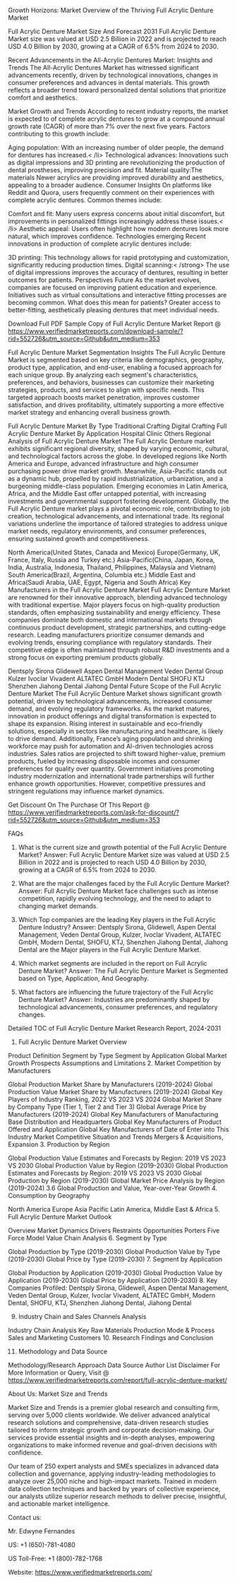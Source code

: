 Growth Horizons: Market Overview of the Thriving Full Acrylic Denture Market


Full Acrylic Denture Market Size And Forecast 2031
Full Acrylic Denture Market size was valued at USD 2.5 Billion in 2022 and is projected to reach USD 4.0 Billion by 2030, growing at a CAGR of 6.5% from 2024 to 2030.

Recent Advancements in the All-Acrylic Dentures Market: Insights and Trends
The All-Acrylic Dentures Market has witnessed significant advancements recently, driven by technological innovations, changes in consumer preferences and advances in dental materials. This growth reflects a broader trend toward personalized dental solutions that prioritize comfort and aesthetics.

Market Growth and Trends
According to recent industry reports, the market is expected to of complete acrylic dentures to grow at a compound annual growth rate (CAGR) of more than 7% over the next five years. Factors contributing to this growth include:

Aging population: With an increasing number of older people, the demand for dentures has increased.< /li>
Technological advances: Innovations such as digital impressions and 3D printing are revolutionizing the production of dental prostheses, improving precision and fit.
Material quality:The materials Newer acrylics are providing improved durability and aesthetics, appealing to a broader audience.
Consumer Insights
On platforms like Reddit and Quora, users frequently comment on their experiences with complete acrylic dentures. Common themes include:

Comfort and fit: Many users express concerns about initial discomfort, but improvements in personalized fittings increasingly address these issues.< /li>
Aesthetic appeal: Users often highlight how modern dentures look more natural, which improves confidence.
Technologies emerging
Recent innovations in production of complete acrylic dentures include:

3D printing: This technology allows for rapid prototyping and customization, significantly reducing production times.
Digital scanning:< /strong> The use of digital impressions improves the accuracy of dentures, resulting in better outcomes for patients.
Perspectives Future
As the market evolves, companies are focused on improving patient education and experience. Initiatives such as virtual consultations and interactive fitting processes are becoming common. What does this mean for patients? Greater access to better-fitting, aesthetically pleasing dentures that meet individual needs.

Download Full PDF Sample Copy of Full Acrylic Denture Market Report @ https://www.verifiedmarketreports.com/download-sample/?rid=552726&utm_source=Github&utm_medium=353

Full Acrylic Denture Market Segmentation Insights
The Full Acrylic Denture Market is segmented based on key criteria like demographics, geography, product type, application, and end-user, enabling a focused approach for each unique group. By analyzing each segment's characteristics, preferences, and behaviors, businesses can customize their marketing strategies, products, and services to align with specific needs. This targeted approach boosts market penetration, improves customer satisfaction, and drives profitability, ultimately supporting a more effective market strategy and enhancing overall business growth.

Full Acrylic Denture Market By Type
Traditional Crafting
Digital Crafting
Full Acrylic Denture Market By Application
Hospital
Clinic
Others
Regional Analysis of Full Acrylic Denture Market
The Full Acrylic Denture market exhibits significant regional diversity, shaped by varying economic, cultural, and technological factors across the globe. In developed regions like North America and Europe, advanced infrastructure and high consumer purchasing power drive market growth. Meanwhile, Asia-Pacific stands out as a dynamic hub, propelled by rapid industrialization, urbanization, and a burgeoning middle-class population. Emerging economies in Latin America, Africa, and the Middle East offer untapped potential, with increasing investments and governmental support fostering development. Globally, the Full Acrylic Denture market plays a pivotal economic role, contributing to job creation, technological advancements, and international trade. Its regional variations underline the importance of tailored strategies to address unique market needs, regulatory environments, and consumer preferences, ensuring sustained growth and competitiveness.

North America(United States, Canada and Mexico)
Europe(Germany, UK, France, Italy, Russia and Turkey etc.)
Asia-Pacific(China, Japan, Korea, India, Australia, Indonesia, Thailand, Philippines, Malaysia and Vietnam)
South America(Brazil, Argentina, Columbia etc.)
Middle East and Africa(Saudi Arabia, UAE, Egypt, Nigeria and South Africa)
Key Manufacturers in the Full Acrylic Denture Market
Full Acrylic Denture Market are renowned for their innovative approach, blending advanced technology with traditional expertise. Major players focus on high-quality production standards, often emphasizing sustainability and energy efficiency. These companies dominate both domestic and international markets through continuous product development, strategic partnerships, and cutting-edge research. Leading manufacturers prioritize consumer demands and evolving trends, ensuring compliance with regulatory standards. Their competitive edge is often maintained through robust R&D investments and a strong focus on exporting premium products globally.

Dentsply Sirona
Glidewell
Aspen Dental Management
Veden Dental Group
Kulzer
Ivoclar Vivadent
ALTATEC GmbH
Modern Dental
SHOFU
KTJ
Shenzhen Jiahong Dental
Jiahong Dental
Future Scope of the Full Acrylic Denture Market
The Full Acrylic Denture Market shows significant growth potential, driven by technological advancements, increased consumer demand, and evolving regulatory frameworks. As the market matures, innovation in product offerings and digital transformation is expected to shape its expansion. Rising interest in sustainable and eco-friendly solutions, especially in sectors like manufacturing and healthcare, is likely to drive demand. Additionally, France’s aging population and shrinking workforce may push for automation and AI-driven technologies across industries. Sales ratios are projected to shift toward higher-value, premium products, fueled by increasing disposable incomes and consumer preferences for quality over quantity. Government initiatives promoting industry modernization and international trade partnerships will further enhance growth opportunities. However, competitive pressures and stringent regulations may influence market dynamics.

Get Discount On The Purchase Of This Report @ https://www.verifiedmarketreports.com/ask-for-discount/?rid=552726&utm_source=Github&utm_medium=353

FAQs
1. What is the current size and growth potential of the Full Acrylic Denture Market?
Answer: Full Acrylic Denture Market size was valued at USD 2.5 Billion in 2022 and is projected to reach USD 4.0 Billion by 2030, growing at a CAGR of 6.5% from 2024 to 2030.

2. What are the major challenges faced by the Full Acrylic Denture Market?
Answer: Full Acrylic Denture Market face challenges such as intense competition, rapidly evolving technology, and the need to adapt to changing market demands.

3. Which Top companies are the leading Key players in the Full Acrylic Denture Industry?
Answer: Dentsply Sirona, Glidewell, Aspen Dental Management, Veden Dental Group, Kulzer, Ivoclar Vivadent, ALTATEC GmbH, Modern Dental, SHOFU, KTJ, Shenzhen Jiahong Dental, Jiahong Dental are the Major players in the Full Acrylic Denture Market.

4. Which market segments are included in the report on Full Acrylic Denture Market?
Answer: The Full Acrylic Denture Market is Segmented based on Type, Application, And Geography.

5. What factors are influencing the future trajectory of the Full Acrylic Denture Market?
Answer: Industries are predominantly shaped by technological advancements, consumer preferences, and regulatory changes.

Detailed TOC of Full Acrylic Denture Market Research Report, 2024-2031
1. Full Acrylic Denture Market Overview

Product Definition
Segment by Type
Segment by Application
Global Market Growth Prospects
Assumptions and Limitations
2. Market Competition by Manufacturers

Global Production Market Share by Manufacturers (2019-2024)
Global Production Value Market Share by Manufacturers (2019-2024)
Global Key Players of Industry Ranking, 2022 VS 2023 VS 2024
Global Market Share by Company Type (Tier 1, Tier 2 and Tier 3)
Global Average Price by Manufacturers (2019-2024)
Global Key Manufacturers of Manufacturing Base Distribution and Headquarters
Global Key Manufacturers of Product Offered and Application
Global Key Manufacturers of Date of Enter into This Industry
Market Competitive Situation and Trends
Mergers & Acquisitions, Expansion
3. Production by Region

Global Production Value Estimates and Forecasts by Region: 2019 VS 2023 VS 2030
Global Production Value by Region (2019-2030)
Global Production Estimates and Forecasts by Region: 2019 VS 2023 VS 2030
Global Production by Region (2019-2030)
Global Market Price Analysis by Region (2019-2024) 3.6 Global Production and Value, Year-over-Year Growth
4. Consumption by Geography

North America
Europe
Asia Pacific
Latin America, Middle East & Africa
5. Full Acrylic Denture Market Outlook

Overview
Market Dynamics
Drivers
Restraints
Opportunities
Porters Five Force Model
Value Chain Analysis 
6. Segment by Type

Global Production by Type (2019-2030)
Global Production Value by Type (2019-2030)
Global Price by Type (2019-2030)
7. Segment by Application

Global Production by Application (2019-2030)
Global Production Value by Application (2019-2030)
Global Price by Application (2019-2030)
8. Key Companies Profiled: Dentsply Sirona, Glidewell, Aspen Dental Management, Veden Dental Group, Kulzer, Ivoclar Vivadent, ALTATEC GmbH, Modern Dental, SHOFU, KTJ, Shenzhen Jiahong Dental, Jiahong Dental

9. Industry Chain and Sales Channels Analysis

Industry Chain Analysis
Key Raw Materials
Production Mode & Process
Sales and Marketing
Customers
10. Research Findings and Conclusion

11. Methodology and Data Source

Methodology/Research Approach
Data Source
Author List
Disclaimer
For More Information or Query, Visit @ https://www.verifiedmarketreports.com/report/full-acrylic-denture-market/

About Us: Market Size and Trends

Market Size and Trends is a premier global research and consulting firm, serving over 5,000 clients worldwide. We deliver advanced analytical research solutions and comprehensive, data-driven research studies tailored to inform strategic growth and corporate decision-making. Our services provide essential insights and in-depth analyses, empowering organizations to make informed revenue and goal-driven decisions with confidence.

Our team of 250 expert analysts and SMEs specializes in advanced data collection and governance, applying industry-leading methodologies to analyze over 25,000 niche and high-impact markets. Trained in modern data collection techniques and backed by years of collective experience, our analysts utilize superior research methods to deliver precise, insightful, and actionable market intelligence.

Contact us:

Mr. Edwyne Fernandes

US: +1 (650)-781-4080

US Toll-Free: +1 (800)-782-1768

Website: https://www.verifiedmarketreports.com/

